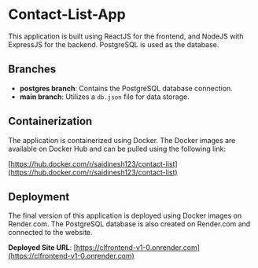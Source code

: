 # Contact-List-App

This application is built using ReactJS for the frontend, and NodeJS with ExpressJS for the backend. PostgreSQL is used as the database.

## Branches

- **postgres branch**: Contains the PostgreSQL database connection.
- **main branch**: Utilizes a `db.json` file for data storage.

## Containerization

The application is containerized using Docker. The Docker images are available on Docker Hub and can be pulled using the following link:

[https://hub.docker.com/r/saidinesh123/contact-list](https://hub.docker.com/r/saidinesh123/contact-list)

## Deployment

The final version of this application is deployed using Docker images on Render.com. The PostgreSQL database is also created on Render.com and connected to the website.

**Deployed Site URL**: [https://clfrontend-v1-0.onrender.com](https://clfrontend-v1-0.onrender.com)
